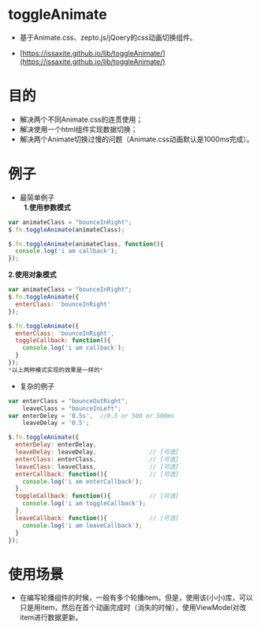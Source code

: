 # toggleAnimate
- 基于Animate.css、zepto.js/jQoery的css动画切换组件。

- [https://issaxite.github.io/lib/toggleAnimate/](https://issaxite.github.io/lib/toggleAnimate/)

# 目的
- 解决两个不同Animate.css的连贯使用；
- 解决使用一个html组件实现数据切换；
- 解决两个Animate切换过慢的问题（Animate.css动画默认是1000ms完成）。

# 例子
- 最简单例子  
&nbsp;
**1.使用参数模式**
```js
var animateClass = "bounceInRight";
$.fn.toggleAnimate(animateClass);

$.fn.toggleAnimate(animateClass, function(){
  console.log('i am callback');
});
```
**2.使用对象模式**
```js
var animateClass = "bounceInRight";
$.fn.toggleAnimate({
  enterClass: 'bounceInRight'
});

$.fn.toggleAnimate({
  enterClass: 'bounceInRight',
  toggleCallback: function(){
    console.log('i am callback');
  }
});
*以上两种模式实现的效果是一样的*
```
- 复杂的例子
```js
var enterClass = "bounceOutRight",
    leaveClass = "bounceInLeft";
var enterDeley = '0.5s',  //0.5 or 500 or 500ms
    leaveDelay = '0.5';

$.fn.toggleAnimate({
  enterDelay: enterDelay,
  leaveDelay: leaveDelay,               // [可选]
  enterClass: enterClass,               // [可选]
  leaveClass: leaveClass,               // [可选]
  enterCallback: function(){            // [可选]
    console.log('i am enterCallback');
  },
  toggleCallback: function(){           // [可选]
    console.log('i am toggleCallback');
  },
  leaveCallback: function(){            // [可选]  
    console.log('i am leaveCallback');
  }
});
```

# 使用场景
- 在编写轮播组件的时候，一般有多个轮播item。但是，使用该(小小)库，可以只是用item，然后在首个动画完成时（消失的时候），使用ViewModel对改item进行数据更新。

